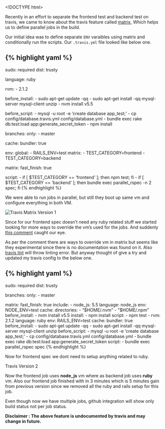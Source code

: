 &lt;!DOCTYPE html&gt;

Recently in an effort to separate the frontend test and backend test on travis, we came to know about the travis feature called [matrix](https://docs.travis-ci.com/user/customizing-the-build/#Build-Matrix), Which helps us to define parallel jobs in the build.

Our initial idea was to define separate `ENV` varaibles using matrix and conditionally run the scripts. Our `.travis.yml` file looked like below one.

{% highlight yaml %}
--------------------

sudo: required dist: trusty

language: ruby

rvm: - 2.1.2

before\_install: - sudo apt-get update -qq - sudo apt-get install -qq mysql-server mysql-client unzip - nvm install v5.5

before\_script: - mysql -u root -e ‘create database app\_test;’ - cp config/database.travis.yml config/database.yml - bundle exec rake db:test:load app:generate\_secret\_token - npm install

branches: only: - master

cache: bundler: true

env: global: - RAILS\_ENV=test matrix: - TEST\_CATEGORY=frontend - TEST\_CATEGORY=backend

matrix: fast\_finish: true

script: - if \[ $TEST\_CATEGORY == ‘frontend’ \]; then npm test; fi - if \[ $TEST\_CATEGORY == ‘backend’ \]; then bundle exec parallel\_rspec -n 2 spec; fi {% endhighlight %}

We were able to run jobs in parallel, but still they boot up same vm and configure everything in both VM.

![Travis Matrix Version 1](http://i653.photobucket.com/albums/uu253/revathskumar/Coderepo/2016/11/8a502f9f-8a60-48f3-ae01-d56f2d456247_zpsi1okhajk.png)

Since for our frontend spec doesn’t need any ruby related stuff we started looking for more ways to override the vm’s used for the jobs. And suddenly [this comment](https://github.com/travis-ci/travis-ci/issues/2646#issuecomment-77361650) caught our eye.

As per the comment there are ways to override vm in matrix but seems like they experimental since there is no documentation was found on it. Also [travis lint](http://lint.travis-ci.org/) will throw linting error. But anyway thought of give a try and updated my travis config to the below one.

{% highlight yaml %}
--------------------

sudo: required dist: trusty

branches: only: - master

matrix: fast\_finish: true include: - node\_js: 5.5 language: node\_js env: NODE\_ENV=test cache: directories: - “<span class="math inline">$HOME/.nvm" - "$</span>HOME/.npm” before\_install: - nvm install v5.5 install: - npm install script: - npm test - rvm: 2.1.2 language: ruby env: RAILS\_ENV=test cache: bundler: true before\_install: - sudo apt-get update -qq - sudo apt-get install -qq mysql-server mysql-client unzip before\_script: - mysql -u root -e ‘create database app\_test;’ - cp config/database.travis.yml config/database.yml - bundle exec rake db:test:load app:generate\_secret\_token script: - bundle exec parallel\_rspec spec {% endhighlight %}

Now for frontend spec we dont need to setup anything related to ruby.

Travis Version 2

Now the frontend job uses **node\_js** vm where as backend job uses **ruby** vm. Also our frontend job finished with in 3 minutes which is 5 minutes gain from previous version since we removed all the ruby and rails setup for this job.

Even though now we have multiple jobs, github integration will show only build status not per job status.

**Disclaimer : The above feature is undocumented by travis and may change in future.**
